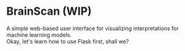 # BrainScan (WIP)
A simple web-based user interface for visualizing interpretations for machine learning models.  
Okay, let's learn how to use Flask first, shall we? 